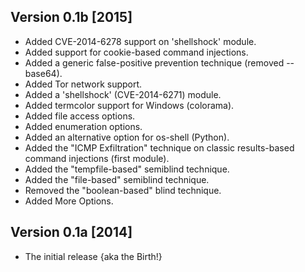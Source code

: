 ## Version 0.1b [2015]
* Added CVE-2014-6278 support on 'shellshock' module.
* Added support for cookie-based command injections.
* Added a generic false-positive prevention technique (removed --base64).
* Added Tor network support.
* Added a 'shellshock' (CVE-2014-6271) module.
* Added termcolor support for Windows (colorama).
* Added file access options.
* Added enumeration options.
* Added an alternative option for os-shell (Python).
* Added the "ICMP Exfiltration" technique on classic results-based command injections (first module). 
* Added the "tempfile-based" semiblind technique.
* Added the "file-based" semiblind technique.
* Removed the "boolean-based" blind technique.
* Added More Options.

## Version 0.1a [2014]
* The initial release {aka the Birth!}
